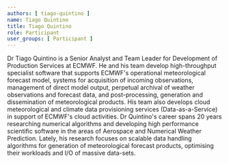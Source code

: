 ```yaml
---
authors: [ tiago-quintino ]
name: Tiago Quintino 
title: Tiago Quintino
role: Participant
user_groups: [ Participant ]
---
```


Dr Tiago Quintino is a Senior Analyst and Team Leader for Development of Production Services at ECMWF.
He and his team develop high-throughput specialist software that supports ECMWF's operational meteorological forecast model, systems for acquisition of incoming observations, management of direct model output, perpetual archival of weather observations and forecast data, and post-processing, generation and dissemination of meteorological products. His team also develops cloud meteorological and climate data provisioning services (Data-as-a-Service) in support of ECMWF's cloud activities.
Dr Quintino's career spans 20 years researching numerical algorithms and
developing high performance scientific software in the areas of Aerospace and
Numerical Weather Prediction. Lately, his research focuses on scalable data handling
algorithms for generation of meteorological forecast products, optimising their
workloads and I/O of massive data-sets.
